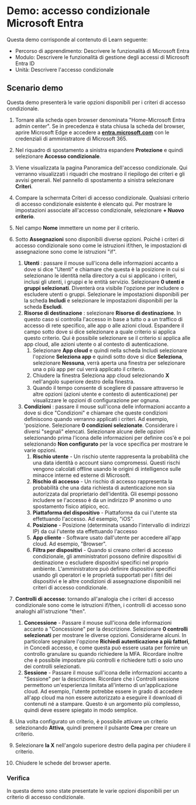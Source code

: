 <!---
---
Demo: Titolo: "Accesso condizionale di Azure AD" Percorso di apprendimento/Modulo/Unità: "Percorso di apprendimento: Descrivere le funzionalità di Microsoft Entra; Modulo 3: Descrivere le funzionalità di gestione degli accessi di Microsoft Entra ID; Unità 2: Descrivere l'accesso condizionale'
---
--->

# Demo: accesso condizionale Microsoft Entra

Questa demo corrisponde al contenuto di Learn seguente:

- Percorso di apprendimento: Descrivere le funzionalità di Microsoft Entra
- Modulo: Descrivere le funzionalità di gestione degli accessi di Microsoft Entra ID
- Unità: Descrivere l'accesso condizionale

## Scenario demo

Questa demo presenterà le varie opzioni disponibili per i criteri di accesso condizionale.

1. Tornare alla scheda open browser denominata "Home-Microsoft Entra admin center".  Se in precedenza è stata chiusa la scheda del browser, aprire Microsoft Edge e accedere a **[entra.microsoft.com](https://entra.microsoft.com)** con le credenziali di amministratore di Microsoft 365.

1. Nel riquadro di spostamento a sinistra espandere **Protezione** e quindi selezionare **Accesso condizionale**.

1. Viene visualizzata la pagina Panoramica dell'accesso condizionale.  Qui verranno visualizzati i riquadri che mostrano il riepilogo dei criteri e gli avvisi generali.  Nel pannello di spostamento a sinistra selezionare **Criteri**.

1. Compare la schermata Criteri di accesso condizionale. Qualsiasi criterio di accesso condizionale esistente è elencato qui. Per mostrare le impostazioni associate all'accesso condizionale, selezionare **+ Nuovo criterio**.

1. Nel campo **Nome** immettere un nome per il criterio.

1. Sotto **Assegnazioni** sono disponibili diverse opzioni.  Poiché i criteri di accesso condizionale sono come le istruzioni if/then, le impostazioni di assegnazione sono come le istruzioni "if".
    1. **Utenti** : passare il mouse sull'icona delle informazioni accanto a dove si dice "Utenti" e chiamare che questa è la posizione in cui si selezionano le identità nella directory a cui si applicano i criteri, inclusi gli utenti, i gruppi e le entità servizio. Selezionare **0 utenti e gruppi selezionati**.  Diventerà ora visibile l'opzione per includere o escludere utenti o gruppi. Selezionare le impostazioni disponibili per la scheda **Includi** e selezionare le impostazioni disponibili per la scheda **Escludi**.
    1. **Risorse di destinazione** : selezionare **Risorse di destinazione**.  In questo caso si controlla l'accesso in base a tutto o a un traffico di accesso di rete specifico, alle app o alle azioni cloud.  Espandere il campo sotto dove si dice selezionare a quale criterio si applica questo criterio.  Qui è possibile selezionare se il criterio si applica alle app cloud, alle azioni utente o al contesto di autenticazione.  
        1. Selezionare **App cloud** e quindi nella scheda Includi selezionare l'opzione **Seleziona app** e quindi sotto dove si dice **Seleziona**, selezionare **Nessuna**, verrà aperta una finestra per selezionare una o più app per cui verrà applicato il criterio.
        1. Chiudere la finestra Seleziona app cloud selezionando **X** nell'angolo superiore destro della finestra.
        1. Quando il tempo consente di scegliere di passare attraverso le altre opzioni (azioni utente e contesto di autenticazione) per visualizzare le opzioni di configurazione per ognuna.
    1. **Condizioni** : passare il mouse sull'icona delle informazioni accanto a dove si dice "Condizioni" e chiamare che queste condizioni definiscono quando verranno applicati i criteri. Ad esempio, 'posizione. Selezionare **0 condizioni selezionate**. Considerare i diversi "segnali" elencati.   Selezionare alcune delle opzioni selezionando prima l'icona delle informazioni per definire cos'è e poi selezionando **Non configurato** per la voce specifica per mostrare le varie opzioni.
        1. **Rischio utente** - Un rischio utente rappresenta la probabilità che una data identità o account siano compromessi. Questi rischi vengono calcolati offline usando le origini di intelligence sulle minacce interne ed esterne di Microsoft.
        1. **Rischio di accesso** - Un rischio di accesso rappresenta la probabilità che una data richiesta di autenticazione non sia autorizzata dal proprietario dell'identità. Gli esempi possono includere se l'accesso è da un indirizzo IP anonimo o uno spostamento fisico atipico, ecc.
        1. **Piattaforma del dispositivo** - Piattaforma da cui l'utente sta effettuando l'accesso. Ad esempio, "iOS".
        1. **Posizione** - Posizione (determinata usando l'intervallo di indirizzi IP) da cui l'utente sta effettuando l'accesso
        1. **App cliente** - Software usato dall'utente per accedere all'app cloud. Ad esempio, "Browser".
        1. **Filtra per dispositivi** - Quando si creano criteri di accesso condizionale, gli amministratori possono definire dispositivi di destinazione o escludere dispositivi specifici nel proprio ambiente. L'amministratore può definire dispositivi specifici usando gli operatori e le proprietà supportati per i filtri dei dispositivi e le altre condizioni di assegnazione disponibili nei criteri di accesso condizionale.

1. **Controlli di accesso**: tornando all'analogia che i criteri di accesso condizionale sono come le istruzioni if/then, i controlli di accesso sono analoghi all'istruzione "then".
    1. **Concessione** - Passare il mouse sull'icona delle informazioni accanto a "Concessione" per la descrizione.  Selezionare **0 controlli selezionati** per mostrare le diverse opzioni.  Considerarne alcuni.  In particolare segnalare l'opzione **Richiedi autenticazione a più fattori**, in Concedi accesso, e come questa può essere usata per fornire un controllo granulare su quando richiedere la MFA.   Ricordare inoltre che è possibile impostare più controlli e richiedere tutti o solo uno dei controlli selezionati.
    1. **Sessione** - Passare il mouse sull'icona delle informazioni accanto a "Sessione" per la descrizione.  Ricordare che i Controlli sessione permettono un'esperienza limitata all'interno di un'applicazione cloud.  Ad esempio, l'utente potrebbe essere in grado di accedere all'app cloud ma non essere autorizzato a eseguire il download di contenuti né a stampare.  Questo è un argomento più complesso, quindi deve essere spiegato in modo semplice.

1. Una volta configurato un criterio, è possibile attivare un criterio selezionando **Attiva**, quindi premere il pulsante **Crea** per creare un criterio.

1. Selezionare **la X** nell'angolo superiore destro della pagina per chiudere il criterio.

1. Chiudere le schede del browser aperte.

### Verifica

In questa demo sono state presentate le varie opzioni disponibili per un criterio di accesso condizionale.
